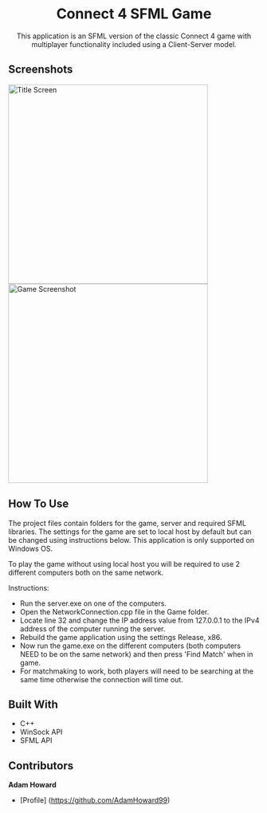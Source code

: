 <h1 align="center">Connect 4 SFML Game</h1>
<p align="center">This application is an SFML version of the classic Connect 4 game with multiplayer functionality included using a Client-Server model.</p>

## Screenshots
<p float = "left">
  <img alt ="Title Screen" src = "https://user-images.githubusercontent.com/74617187/123830371-2095a100-d8fb-11eb-831f-7eaaf9de5283.png" height = "400" width =  "400"/>
  <img alt ="Game Screenshot" src = "https://user-images.githubusercontent.com/74617187/123830824-94d04480-d8fb-11eb-9d82-9b37ad3dfff2.png" height = "400" width = "400"/>
</p>
  
## How To Use
The project files contain folders for the game, server and required SFML libraries. The settings for the game are set to local host by default but can be changed using instructions below. This application is only supported on Windows OS.

To play the game without using local host you will be required to use 2 different computers both on the same network.

Instructions:
- Run the server.exe on one of the computers.
- Open the NetworkConnection.cpp file in the Game folder.
- Locate line 32 and change the IP address value from 127.0.0.1 to the IPv4 address of the computer running the server.
- Rebuild the game application using the settings Release, x86.
- Now run the game.exe on the different computers (both computers NEED to be on the same network) and then press 'Find Match' when in game.
- For matchmaking to work, both players will need to be searching at the same time otherwise the connection will time out.


## Built With
- C++
- WinSock API
- SFML API

## Contributors

**Adam Howard**
- [Profile] (https://github.com/AdamHoward99)

